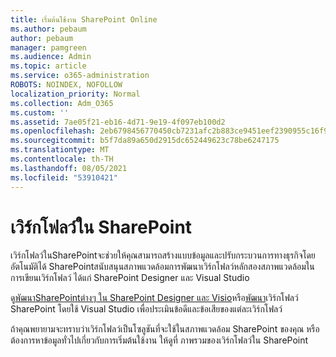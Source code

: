 ```yaml
---
title: เริ่มต้นใช้งาน SharePoint Online
ms.author: pebaum
author: pebaum
manager: pamgreen
ms.audience: Admin
ms.topic: article
ms.service: o365-administration
ROBOTS: NOINDEX, NOFOLLOW
localization_priority: Normal
ms.collection: Adm_O365
ms.custom: ''
ms.assetid: 7ae05f21-eb16-4d71-9e19-4f097eb100d2
ms.openlocfilehash: 2eb6798456770450cb7231afc2b883ce9451eef2390955c16f9125014b41c489
ms.sourcegitcommit: b5f7da89a650d2915dc652449623c78be6247175
ms.translationtype: MT
ms.contentlocale: th-TH
ms.lasthandoff: 08/05/2021
ms.locfileid: "53910421"
---
```

# <a name="workflows-in-sharepoint"></a>เวิร์กโฟลว์ใน SharePoint

เวิร์กโฟลว์ในSharePointจะช่วยให้คุณสามารถสร้างแบบข้อมูลและปรับกระบวนการทางธุรกิจโดยอัตโนมัติได้ SharePointสนับสนุนสภาพแวดล้อมการพัฒนาเวิร์กโฟลว์หลักสองสภาพแวดล้อมในการเขียนเวิร์กโฟลว์ ได้แก่ SharePoint Designer และ Visual Studio 

ดู[พัฒนาSharePointต่างๆ ใน SharePoint Designer และ Visio](https://docs.microsoft.com/sharepoint/dev/general-development/develop-sharepoint-workflows-using-visual-studio)หรือ[พัฒนา](https://docs.microsoft.com/sharepoint/dev/general-development/develop-sharepoint-workflows-using-visual-studio)เวิร์กโฟลว์ SharePoint โดยใช้ Visual Studio เพื่อประเมินข้อดีและข้อเสียของแต่ละเวิร์กโฟลว์ 

ถ้าคุณพยายามจะทราบว่าเวิร์กโฟลว์เป็นโซลูชันที่จะใช้ในสภาพแวดล้อม SharePoint ของคุณ หรือต้องการหาข้อมูลทั่วไปเกี่ยวกับการเริ่มต้นใช้งาน ให้ดูที่ ภาพรวมของเวิร์กโฟลว์ใน SharePoint [](https://docs.microsoft.com/sharepoint/dev/general-development/get-started-with-workflows-in-sharepoint#overview-of-workflows-in-sharepoint)
